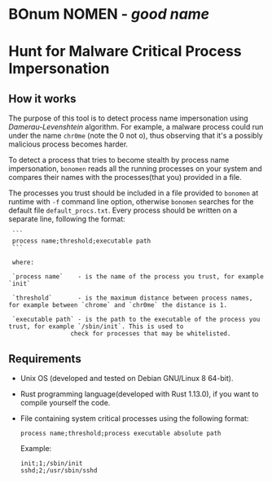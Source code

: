 # BOnum NOMEN - *good name*

# Hunt for Malware Critical Process Impersonation

## How it works

The purpose of this tool is to detect process name impersonation using *Damerau-Levenshtein* algorithm.
For example, a malware process could run under the name `chr0me` (note the 0 not o), thus observing that
it's a possibly malicious process becomes harder.

To detect a process that tries to become stealth by process name impersonation, `bonomen` reads all the
running processes on your system and compares their names with the processes(that you) provided in a file.

The processes you trust should be included in a file provided to `bonomen` at runtime with `-f` command line
option, otherwise `bonomen` searches for the default file `default_procs.txt`.
Every process should be written on a separate line, following the format:

     ```
     process name;threshold;executable path
     ```
     
     where:
     
     `process name`    - is the name of the process you trust, for example `init`
     
     `threshold`       - is the maximum distance between process names, for example between `chrome` and `chr0me` the distance is 1.
     
     `executable path` - is the path to the executable of the process you trust, for example `/sbin/init`. This is used to
     		       	 check for processes that may be whitelisted.


## Requirements

   * Unix OS (developed and tested on Debian GNU/Linux 8 64-bit).
   
   * Rust programming language(developed with Rust 1.13.0), if you want to compile yourself the code.
   
   * File containing system critical processes using the following format:
   
     ```
     process name;threshold;process executable absolute path
     ```
     
     Example:
     
     ```
     init;1;/sbin/init
     sshd;2;/usr/sbin/sshd
     ```
    
